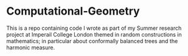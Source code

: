 # Computational-Geometry
This is a repo containing code I wrote as part of my Summer research project at Imperail College London themed in random constructions in mathematics; in particular about conformally balanced trees and the harmonic measure.
